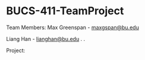 # BUCS-411-TeamProject

Team Members:
Max Greenspan - maxgspan@bu.edu

Liang Han - lianghan@bu.edu
.
.

Project:
